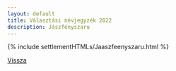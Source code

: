 ```yaml
---
layout: default
title: Választási névjegyzék 2022
description: Jászfényszaru
---
```


{% include settlementHTMLs/Jaaszfeenyszaru.html %}

[Vissza](../)